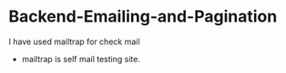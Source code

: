 # Backend-Emailing-and-Pagination


I have used mailtrap for check mail

- mailtrap is self mail testing site.
